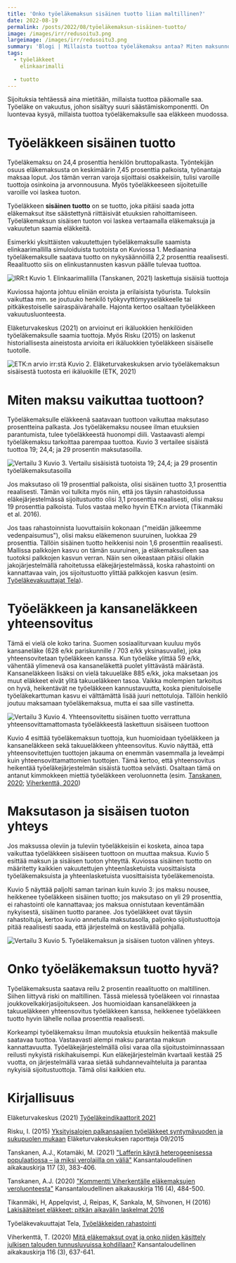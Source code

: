 ```yaml
---
title: 'Onko työeläkemaksun sisäinen tuotto liian maltillinen?'
date: 2022-08-19
permalink: /posts/2022/08/työeläkemaksun-sisäinen-tuotto/
image: /images/irr/redusoitu3.png
largeimage: /images/irr/redusoitu3.png
summary: 'Blogi | Millaista tuottoa työeläkemaksu antaa? Miten maksunnousu tai -lasku vaikuttaa sisäiseen tuotton?'
tags:
  - työeläkkeet
    elinkaarimalli
    
  - tuotto
---
```


Sijoituksia tehtäessä aina mietitään, millaista tuottoa pääomalle saa. Työeläke on vakuutus, johon sisältyy suuri säästämiskomponentti.
On luontevaa kysyä, millaista tuottoa työeläkemaksulle saa eläkkeen muodossa. 

Työeläkkeen sisäinen tuotto
======

Työeläkemaksu on 24,4 prosenttia henkilön bruttopalkasta. Työntekijän osuus eläkemaksusta on keskimäärin 7,45 prosenttia palkoista, työnantaja maksaa loput. 
Jos tämän verran varoja sijoittaisi osakkeisiin, tulisi varoille tuottoja osinkoina ja arvonnousuna. Myös työeläkkeeseen sijoitetuille varoille
voi laskea tuoton.

Työeläkkeen **sisäinen tuotto** on se tuotto, joka pitäisi saada jotta eläkemaksut itse säästettynä riittäisivät etuuksien rahoittamiseen.
Työeläkemaksun sisäisen tuoton voi laskea vertaamalla eläkemaksuja ja vakuutetun saamia eläkkeitä. 

Esimerkki yksittäisten vakuutettujen työeläkemaksulle saamista elinkaarimallilla simuloiduista tuotoista on Kuviossa 1. 
Mediaanina työeläkemaksulle saatava tuotto on nykysäännöillä 2,2 prosenttia reaalisesti.
Reaalituotto siis on elinkustannusten kasvun päälle tulevaa tuottoa. 

![IRR:t](/images/irr/irr.png)
Kuvio 1. Elinkaarimallilla (Tanskanen, 2021) laskettuja sisäisiä tuottoja 

Kuviossa hajonta johtuu eliniän eroista ja erilaisista työurista. Tuloksiin vaikuttaa mm. se joutuuko henkilö työkyvyttömyyseläkkeelle
tai pitkäkestoiselle sairaspäivärahalle. Hajonta kertoo osaltaan työeläkkeen vakuutusluonteesta.

Eläketurvakeskus (2021) on arvioinut eri ikäluokkien henkilöiden työeläkemaksulle saamia tuottoja.
Myös Risku (2015) on laskenut historiallisesta aineistosta arvioita eri ikäluokkien työeläkkeen sisäiselle tuotolle.

![ETK:n arvio irr:stä](/images/irr/etk.png)
Kuvio 2. Eläketurvakeskuksen arvio työeläkemaksun sisäisestä tuotosta eri ikäluokille (ETK, 2021)

Miten maksu vaikuttaa tuottoon?
======

Työeläkemaksulle eläkkeenä saatavaan tuottoon vaikuttaa maksutaso prosentteina palkasta.
Jos työeläkemaksu nousee ilman etuuksien parantumista, tulee työeläkkeestä huonompi diili. Vastaavasti alempi työeläkemaksu
tarkoittaa parempaa tuottoa. Kuvio 3 vertailee sisäistä tuottoa 19; 24,4; ja 29 prosentin maksutasoilla. 

![Vertailu 3](/images/irr/vertailu3.png)
Kuvio 3. Vertailu sisäisistä tuotoista 19; 24,4; ja 29 prosentin työeläkemaksutasoilla

Jos maksutaso oli 19 prosenttial palkoista, olisi sisäinen tuotto 3,1 prosenttia reaalisesti. Tämän voi tulkita myös niin,
että jos täysin rahastoidussa eläkejärjestelmässä sijoitustuotto olisi 3,1 prosenttia reaalisesti, olisi maksu 19 prosenttia palkoista.
Tulos vastaa melko hyvin ETK:n arviota (Tikanmäki et al. 2016).

Jos taas rahastoinnista luovuttaisiin kokonaan ("meidän jälkeemme vedenpaisumus"), olisi maksu eläkemenon suuruinen, luokkaa 29 prosenttia.
Tällöin sisäinen tuotto heikkenisi noin 1,6 prosenttiin reaalisesti. Mallissa palkkojen kasvu on tämän suuruinen, ja
eläkemaksulleen saa tuotoksi palkkojen kasvun verran. Näin sen oikeastaan pitäisi ollakin jakojärjestelmällä rahoitetussa 
eläkejärjestelmässä, koska rahastointi on kannattavaa vain, jos sijoitustuotto ylittää palkkojen kasvun (esim. [Työeläkevakuuttajat Tela](https://www.tela.fi/tyoelakkeiden-rahoitus/rahoituksen-periaatteet/rahastointi/)).

Työeläkkeen ja kansaneläkkeen yhteensovitus
======

Tämä ei vielä ole koko tarina. Suomen sosiaaliturvaan kuuluu myös kansaneläke (628 e/kk pariskunnille / 703 e/kk yksinasuvalle), joka yhteensovitetaan työeläkkeen kanssa. 
Kun työeläke ylittää 59 e/kk, vähentää ylimenevä osa kansaneläkettä puolet ylittävästä määrästä. 
Kansaneläkkeen lisäksi on vielä takuueläke 885 e/kk, joka maksetaan jos muut eläkkeet eivät ylitä takuueläkkeen tasoa.
Vaikka molempien tarkoitus on hyvä, heikentävät ne työeläkkeen kannustavuutta, koska pienituloiselle 
työeläkekarttuman kasvu ei välttämättä lisää juuri nettotuloja.
Tällöin henkilö joutuu maksamaan työeläkemaksua, mutta ei saa sille vastinetta.

![Vertailu 3](/images/irr/yhtsov_vs_pelkka.png)
Kuvio 4. Yhteensovitettu sisäinen tuotto verrattuna yhteensovittamattomasta työeläkkeestä laskettuun sisäiseen tuottoon

Kuvio 4 esittää työeläkemaksun tuottoja, kun huomioidaan työeläkkeen ja kansaneläkkeen sekä takuueläkkeen yhteensovitus. 
Kuvio näyttää, että yhteensovitettujen tuottojen jakauma on enemmän vasemmalla ja leveämpi kuin yhteensovittamattomien tuottojen.
Tämä kertoo, että yhteensovitus heikentää työeläkejärjestelmän sisäistä tuottoa selvästi.
Osaltaan tämä on antanut kimmokkeen miettiä työeläkkeen veroluonnetta (esim. [Tanskanen, 2020](https://www.taloustieteellinenyhdistys.fi/wp-content/uploads/2020/12/KAK_4_2020_WEB-105-109.pdf); [Viherkenttä, 2020](https://www.taloustieteellinenyhdistys.fi/wp-content/uploads/2020/10/KAK_3_2020_WEB-86-102.pdf))

Maksutason ja sisäisen tuoton yhteys
=====

Jos maksussa oleviin ja tuleviin työeläkkeisiin ei kosketa, ainoa tapa vaikuttaa työeläkkeen sisäiseen tuottoon on muuttaa maksua.
Kuvio 5 esittää maksun ja sisäisen tuoton yhteyttä. Kuviossa sisäinen tuotto on määritetty kaikkien vakuutettujen yhteenlasketuista vuosittaisista työeläkemaksuista ja
yhteenlasketuista vuosittaisista työeläkemenoista. 

Kuvio 5 näyttää paljolti saman tarinan kuin kuvio 3: jos maksu nousee, heikkenee työeläkkeen sisäinen tuotto; 
jos maksutaso on yli 29 prosenttia, ei rahastointi ole kannattavaa; jos maksua onnistutaan keventämään nykyisestä, sisäinen tuotto paranee.
Jos työeläkkeet ovat täysin rahastoituja, kertoo kuvio annetulla maksutasolla, paljonko sijoitustuottoja
pitää reaalisesti saada, että järjestelmä on kestävällä pohjalla. 

![Vertailu 3](/images/irr/maksu_vs_irr.png)
Kuvio 5. Työeläkemaksun ja sisäisen tuoton välinen yhteys.

Onko työeläkemaksun tuotto hyvä?
======

Työeläkemaksusta saatava reilu 2 prosentin reaalituotto on maltillinen. Siihen liittyvä riski on maltillinen. Tässä mielessä
työeläkeen voi rinnastaa joukkovelkakirjasijoitukseen. Jos huomioidaan kansaneläkkeen ja takuueläkkeen yhteensovitus työeläkkeen kanssa, 
heikkenee työeläkkeen tuotto hyvin lähelle nollaa prosenttia reaalisesti.

Korkeampi työeläkemaksu ilman muutoksia etuuksiin heikentää maksulle saatavaa tuottoa. Vastaavasti alempi maksu parantaa maksun kannattavuutta.
Työeläkejärjestelmällä olisi varaa olla sijoitustoiminnassaan reilusti nykyistä riskihakuisempi. Kun eläkejärjestelmän kvartaali kestää
25 vuotta, on järjestelmällä varaa sietää suhdannevaihteluita ja parantaa nykyisiä sijoitustuottoja. Tämä olisi kaikkien etu.

Kirjallisuus
======

Eläketurvakeskus (2021) [Työeläkeindikaattorit 2021](https://www.julkari.fi/handle/10024/143130)

Risku, I. (2015) [Yksityisalojen palkansaajien työeläkkeet syntymävuoden ja sukupuolen mukaan](https://www.julkari.fi/bitstream/handle/10024/129556/Yksityisalojenpalkansaajientyoelakkeetsyntymavuodenjasukupuolenmukaan.pdf) Eläketurvakeskuksen raportteja 09/2015

Tanskanen, A.J., Kotamäki, M. (2021) ["Lafferin käyrä heterogeenisessa populaatiossa – ja miksi verolajilla on väliä"](https://www.taloustieteellinenyhdistys.fi/wp-content/uploads/2021/10/KAK_3_2021_WEB-53-76.pdf) Kansantaloudellinen aikakauskirja 117 (3), 383-406.

Tanskanen, A.J. (2020) ["Kommentti Viherkentälle eläkemaksujen veroluonteesta"](https://www.taloustieteellinenyhdistys.fi/wp-content/uploads/2020/12/KAK_4_2020_WEB-105-109.pdf) Kansantaloudellinen aikakauskirja 116 (4), 484-500.

Tikanmäki, H, Appelqvist, J, Reipas, K, Sankala, M, Sihvonen, H (2016) [Lakisääteiset eläkkeet: pitkän aikavälin laskelmat 2016](https://www.julkari.fi/handle/10024/131352)

Työeläkevakuuttajat Tela, [Työeläkkeiden rahastointi](https://www.tela.fi/tyoelakkeiden-rahoitus/rahoituksen-periaatteet/rahastointi/)

Viherkenttä, T. (2020) [Mitä eläkemaksut ovat ja onko niiden käsittely julkisen talouden tunnusluvuissa kohdillaan?](https://www.taloustieteellinenyhdistys.fi/wp-content/uploads/2020/10/KAK_3_2020_WEB-86-102.pdf) Kansantaloudellinen aikakauskirja 116 (3), 637-641.